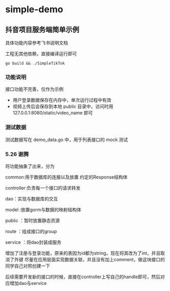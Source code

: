 # simple-demo

## 抖音项目服务端简单示例

具体功能内容参考飞书说明文档

工程无其他依赖，直接编译运行即可

```shell
go build && ./SimpleTikTok
```

### 功能说明

接口功能不完善，仅作为示例

* 用户登录数据保存在内存中，单次运行过程中有效
* 视频上传后会保存到本地 public 目录中，访问时用 127.0.0.1:8080/static/video_name 即可

### 测试数据

测试数据写在 demo_data.go 中，用于列表接口的 mock 测试

### 5.26 谢腾
将功能抽象了出来，分为

common:用于数据库的连接以及放置 约定的Response结构体

controller:负责每一个接口的请求转发

dao：实现与数据库的交互

model :放置gorm与数据的映射结构体

public ：暂时放置静态资源

route ：组成接口的group

service ：将dao封装成服务


增加了注册与登录功能，原来的表因为id都为string，现在将其改为了int，并且取消了外键
尽量在应用层面实现数据关联，并且没有加上comment，做这块接口的同学自己对照创建一下

后续需要开发新的接口的时候，直接在controller上写自己的handle即可，然后对应增加dao与service